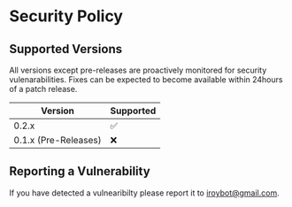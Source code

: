 # Security Policy

## Supported Versions

All versions except pre-releases are proactively monitored for security vulenarabilities. Fixes can be expected to become available within 24hours of a patch release.

| Version | Supported          |
| ------- | ------------------ |
| 0.2.x   | :white_check_mark: |
| 0.1.x (Pre-Releases)  | :x:                |

## Reporting a Vulnerability

If you have detected a vulnearibilty please report it to iroybot@gmail.com.
